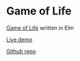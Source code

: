 # Game of Life

[Game of Life](https://en.wikipedia.org/wiki/Conway%27s_Game_of_Life) written in Elm


[Live demo](https://git.generalassemb.ly/pages/ari/game-of-life/src/index.html)

[Github repo](https://git.generalassemb.ly/ari/game-of-life/)
